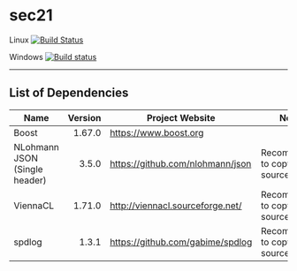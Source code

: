 # sec21

Linux [![Build Status](https://travis-ci.org/MichaelMiller-/sec21.svg?branch=master)](https://travis-ci.org/MichaelMiller-/sec21)

Windows [![Build status](https://ci.appveyor.com/api/projects/status/4s6bg4yexj0cna45?svg=true)](https://ci.appveyor.com/project/MichaelMiller-/sec21)

---------------------------------------

## List of Dependencies

| Name | Version | Project Website | Note |
|-------|---------:|------------------------|-|
| Boost | 1.67.0 | https://www.boost.org | |
| NLohmann JSON (Single header) | 3.5.0 | https://github.com/nlohmann/json | Recommened to copy in source tree |
| ViennaCL | 1.71.0 | http://viennacl.sourceforge.net/ | Recommened to copy in source tree |
| spdlog | 1.3.1 | https://github.com/gabime/spdlog | Recommened to copy in source tree |
